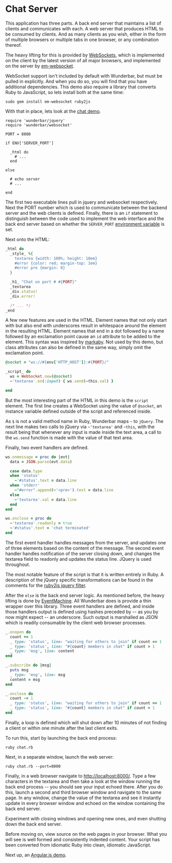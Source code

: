 Chat Server
===

This application has three parts.  A back end server that maintains a list
of clients and communicates with each.  A web server that produces HTML
to be consumed by clients.  And as many clients as you wish, either in the
form of multiple browsers or multiple tabs in one browser, or any combination
thereof.

The heavy lifting for this is provided by
[WebSockets](http://www.websocket.org/), which is implemented on the client
by the latest version of all major browsers, and implemented on the server by
[em-websocket](http://rubygems.org/gems/em-websocket).

WebSocket support isn't included by default with Wunderbar, but must be pulled
in explicitly.  And when you do so, you will find that you have additional
dependencies.  This demo also require a library that converts Ruby to
JavaScript, so lets install both at the same time:

    sudo gem install em-websocket ruby2js

With that in place, lets look at the [chat
demo](https://github.com/rubys/wunderbar/blob/master/demo/chat.rb).

```
require 'wunderbar/jquery'
require 'wunderbar/websocket'

PORT = 8080

if ENV['SERVER_PORT']

  _html do
    # ...
  end

else

  # echo server
  # ...

end
```

The first two executable lines pull in jquery and websocket respectively.
Next the PORT number which is used to communicate between the backend server
and the web clients is defined.  Finally, there is an `if` statement to
distinguish between the code used to implement the web interface and the back
end server based on whether the `SERVER_PORT` 
[environment variable](http://www.cgi101.com/book/ch3/text.html) is set.

Next onto the HTML:

```ruby
_html do
  _style_ %{
    textarea {width: 100%; height: 10em}
    #error {color: red; margin-top: 1em}
    #error pre {margin: 0}
  }

  _h1_ "Chat on port # #{PORT}"
  _textarea
  _div.status!
  _div.error!

  /* ... */
_end
```

A few new features are used in the HTML.  Element names that not only start
with but also end with underscores result in whitespace around the element in
the resulting HTML.  Element names that end in a dot followed by a name
followed by an exclamation point cause an `id` attribute to be added to the
element.  This syntax was inspired by
[markaby](http://markaby.rubyforge.org/files/README.html).  Not used by this
demo, but class attributes can also be defined in the same way, simply omit
the exclamation point.


```ruby
@socket = "ws://#{env['HTTP_HOST']}:#{PORT}/"

_script_ do
  ws = WebSocket.new(@socket)
  ~'textarea'.on(:input) { ws.send(~this.val) }

end
```
But the most interesting part of the HTML in this demo is the `script` element.
The first line creates a WebSocket using the value of `@socket`, an instance
variable defined outside of the script and referenced inside.

As `$` is not a valid method name in Ruby, Wunderbar maps `~` to `jQuery`.
The next line makes two calls to jQuery via `~'textarea'` and `~this`, with
the result being that whenever any input is made inside the text area, a call
to the `ws.send` function is made with the value of that text area.

Finally, two event handlers are defined.

```ruby
ws.onmessage = proc do |evt|
  data = JSON.parse(evt.data)

  case data.type
  when 'status'
    ~'#status'.text = data.line
  when 'stderr'
    ~"#error".append(~'<pre>').text = data.line
  else
    ~'textarea'.val = data.line
  end
end

ws.onclose = proc do
  ~'textarea'.readonly = true
  ~'#status'.text = 'chat terminated'
end
```

The first event handler handles messages from the server, and updates one of
three elements based on the content of the message.  The second event handler
handles notification of the server closing down, and changes the textarea
field to readonly and updates the status line.  JQuery is used throughout.

The most notable feature of the script is that it is written entirely in Ruby.
A description of the jQuery specific transformations can be found in the
comments for the [ruby2js jquery filter](https://github.com/rubys/ruby2js/blob/master/lib/ruby2js/filter/jquery.rb).

After the `else` is the back end server logic.  As mentioned before, the heavy
lifting is done by [EventMachine](http://rubyeventmachine.com/).  All
Wunderbar does is provide a thin wrapper over this library.  Three event
handlers are defined, and inside those handlers output is defined using hashes
preceded by -- as you by now might expect -- an underscore.  Such output is
marshalled as JSON which is readily consumable by the client web browser
processes.

```ruby
_.onopen do
  count += 1
  _ type: 'status', line: "waiting for others to join" if count == 1
  _ type: 'status', line: "#{count} members in chat" if count > 1
  _ type: 'msg', line: content
end

_.subscribe do |msg|
  puts msg
  _ type: 'msg', line: msg
  content = msg
end

_.onclose do
  count -= 1
  _ type: 'status', line: "waiting for others to join" if count == 1
  _ type: 'status', line: "#{count} members in chat" if count > 1
end
```

Finally, a loop is defined which will shut down after 10 minutes of not
finding a client or within one minute after the last client exits.

To run this, start by launching the back end process:

    ruby chat.rb

Next, in a separate window, launch the web server:

    ruby chat.rb --port=8000

Finally, in a web browser navigate to
[http://localhost:8000/](http://localhost:8000/).  Type a few characters in
the textarea and then take a look at the window running the back end process
-- you should see your input echoed there.  After you do this, launch a second
and third browser window and navigate to the same page.  In any window, change
the value of the textarea and see it instantly update in every browser window
and echoed on the window containing the back end server.

Experiment with closing windows and opening new ones, and even shutting down
the back end server.

Before moving on, view source on the web pages in your browser.  What you will
see is well formed and consistently indented content.  Your script has been
converted from idiomatic Ruby into clean, idiomatic JavaScript.

Next up, an [Angular.js demo](AngularJS.md).
